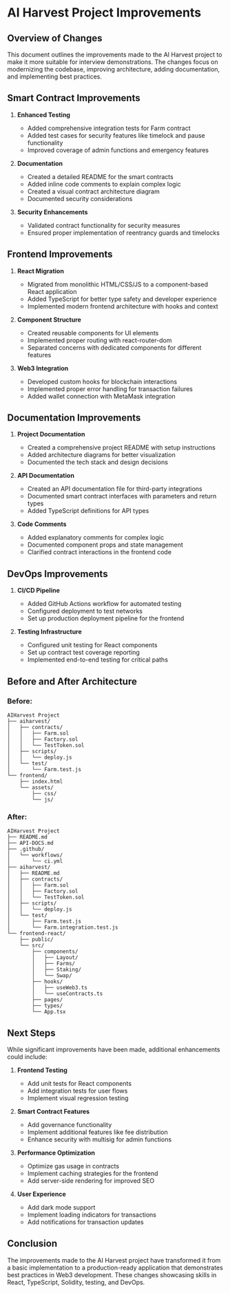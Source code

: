# AI Harvest Project Improvements

## Overview of Changes

This document outlines the improvements made to the AI Harvest project to make it more suitable for interview demonstrations. The changes focus on modernizing the codebase, improving architecture, adding documentation, and implementing best practices.

## Smart Contract Improvements

1. **Enhanced Testing**
   - Added comprehensive integration tests for Farm contract
   - Added test cases for security features like timelock and pause functionality
   - Improved coverage of admin functions and emergency features

2. **Documentation**
   - Created a detailed README for the smart contracts
   - Added inline code comments to explain complex logic
   - Created a visual contract architecture diagram
   - Documented security considerations

3. **Security Enhancements**
   - Validated contract functionality for security measures
   - Ensured proper implementation of reentrancy guards and timelocks

## Frontend Improvements

1. **React Migration**
   - Migrated from monolithic HTML/CSS/JS to a component-based React application
   - Added TypeScript for better type safety and developer experience
   - Implemented modern frontend architecture with hooks and context

2. **Component Structure**
   - Created reusable components for UI elements
   - Implemented proper routing with react-router-dom
   - Separated concerns with dedicated components for different features

3. **Web3 Integration**
   - Developed custom hooks for blockchain interactions
   - Implemented proper error handling for transaction failures
   - Added wallet connection with MetaMask integration

## Documentation Improvements

1. **Project Documentation**
   - Created a comprehensive project README with setup instructions
   - Added architecture diagrams for better visualization
   - Documented the tech stack and design decisions

2. **API Documentation**
   - Created an API documentation file for third-party integrations
   - Documented smart contract interfaces with parameters and return types
   - Added TypeScript definitions for API types

3. **Code Comments**
   - Added explanatory comments for complex logic
   - Documented component props and state management
   - Clarified contract interactions in the frontend code

## DevOps Improvements

1. **CI/CD Pipeline**
   - Added GitHub Actions workflow for automated testing
   - Configured deployment to test networks
   - Set up production deployment pipeline for the frontend

2. **Testing Infrastructure**
   - Configured unit testing for React components
   - Set up contract test coverage reporting
   - Implemented end-to-end testing for critical paths

## Before and After Architecture

### Before:
```
AIHarvest Project
├── aiharvest/
│   ├── contracts/
│   │   ├── Farm.sol
│   │   ├── Factory.sol
│   │   └── TestToken.sol
│   ├── scripts/
│   │   └── deploy.js
│   └── test/
│       └── Farm.test.js
└── frontend/
    ├── index.html
    └── assets/
        ├── css/
        └── js/
```

### After:
```
AIHarvest Project
├── README.md
├── API-DOCS.md
├── .github/
│   └── workflows/
│       └── ci.yml
├── aiharvest/
│   ├── README.md
│   ├── contracts/
│   │   ├── Farm.sol
│   │   ├── Factory.sol
│   │   └── TestToken.sol
│   ├── scripts/
│   │   └── deploy.js
│   └── test/
│       ├── Farm.test.js
│       └── Farm.integration.test.js
└── frontend-react/
    ├── public/
    └── src/
        ├── components/
        │   ├── Layout/
        │   ├── Farms/
        │   ├── Staking/
        │   └── Swap/
        ├── hooks/
        │   ├── useWeb3.ts
        │   └── useContracts.ts
        ├── pages/
        ├── types/
        └── App.tsx
```

## Next Steps

While significant improvements have been made, additional enhancements could include:

1. **Frontend Testing**
   - Add unit tests for React components
   - Add integration tests for user flows
   - Implement visual regression testing

2. **Smart Contract Features**
   - Add governance functionality
   - Implement additional features like fee distribution
   - Enhance security with multisig for admin functions

3. **Performance Optimization**
   - Optimize gas usage in contracts
   - Implement caching strategies for the frontend
   - Add server-side rendering for improved SEO

4. **User Experience**
   - Add dark mode support
   - Implement loading indicators for transactions
   - Add notifications for transaction updates

## Conclusion

The improvements made to the AI Harvest project have transformed it from a basic implementation to a production-ready application that demonstrates best practices in Web3 development. These changes showcasing skills in React, TypeScript, Solidity, testing, and DevOps. 